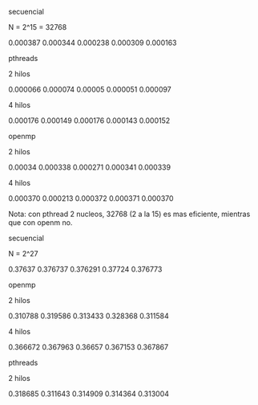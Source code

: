 secuencial

N = 2^15 = 32768

0.000387
0.000344
0.000238
0.000309
0.000163

pthreads

2 hilos

0.000066
0.000074
0.00005
0.000051
0.000097

4 hilos

0.000176
0.000149
0.000176
0.000143
0.000152

openmp

2 hilos

0.00034
0.000338
0.000271
0.000341
0.000339

4 hilos

0.000370
0.000213
0.000372
0.000371
0.000370




Nota: con pthread 2 nucleos, 32768 (2 a la 15) es mas eficiente, mientras que con openm no.



secuencial

N = 2^27

0.37637
0.376737
0.376291
0.37724
0.376773

openmp

2 hilos

0.310788
0.319586
0.313433
0.328368
0.311584

4 hilos

0.366672
0.367963
0.36657
0.367153
0.367867

pthreads

2 hilos

0.318685
0.311643
0.314909
0.314364
0.313004
